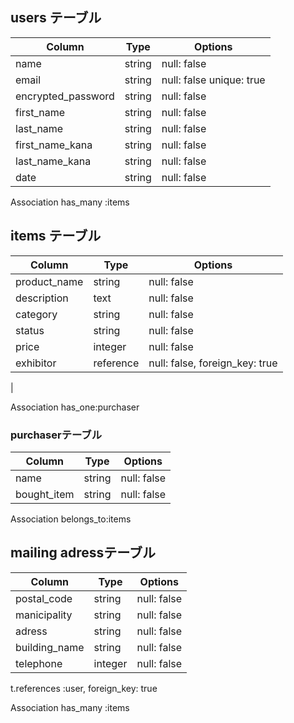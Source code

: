 ## users テーブル
|             Column          | Type   | Options                 |
|             --------        | ------ | -----------             |
|             name            | string | null: false             |
|             email           | string | null: false unique: true|
|          encrypted_password | string | null: false             |
|             first_name      | string | null: false             |
|             last_name       | string | null: false             |
|            first_name_kana  | string | null: false             |
|           last_name_kana    | string | null: false             |
|             date            | string | null: false             |

Association
has_many :items

## items テーブル

| Column       |  Type       |            Options                     |
| -----------  |  -----------|          ----------                    |
| product_name |  string     |          null: false                   |
| description  |  text       |          null: false                   |
| category     |  string     |          null: false                   |
| status       |  string     |          null: false                   |
| price        |  integer    |          null: false                   |
| exhibitor    |  reference  |     null: false, foreign_key: true     |     
|

Association
has_one:purchaser

### purchaserテーブル

| Column      |  Type       | Options     |
| ----------- |  -----------|  ---------- |
| name        |  string     | null: false |
| bought_item |  string     | null: false |

Association
belongs_to:items

## mailing adressテーブル

| Column       |  Type       | Options     |
| -----------  |  -----------|  ---------- |
| postal_code  |  string     | null: false |
| manicipality |  string     | null: false |
| adress       |  string     | null: false |
| building_name|  string     | null: false | 
| telephone    |  integer    | null: false |
t.references :user, foreign_key: true

Association
has_many :items

